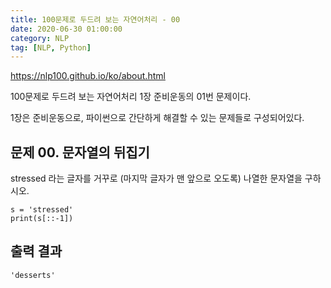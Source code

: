 ```yaml
---
title: 100문제로 두드려 보는 자연어처리 - 00
date: 2020-06-30 01:00:00
category: NLP
tag: [NLP, Python]
---
```


https://nlp100.github.io/ko/about.html

100문제로 두드려 보는 자연어처리 1장 준비운동의 01번 문제이다. 

1장은 준비운동으로, 파이썬으로 간단하게 해결할 수 있는 문제들로 구성되어있다. 


## 문제 00. 문자열의 뒤집기  
stressed 라는 글자를 거꾸로 (마지막 글자가 맨 앞으로 오도록) 나열한 문자열을 구하시오. 

~~~
s = 'stressed'
print(s[::-1])
~~~

## 출력 결과
~~~
'desserts'
~~~
